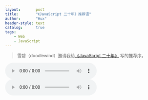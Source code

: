 ```yaml
---
layout:       post
title:        "《JavaScript 二十年》推荐语"
author:       "Hux"
header-style: text
catalog:      true
tags:
    - Web
    - JavaScript
---
```


> 雪碧（doodlewind）邀请我给[《JavaScript 二十年》](https://zhuanlan.zhihu.com/p/373065151) 写的推荐序。

<audio controls>
  <source src="img/flower.mp3" type="audio/mpeg">
  Your browser does not support the audio tag.
</audio>

<audio controls>
  <source src="[https://m701.music.126.net/20241018121643/2645c58600504a7d4d840a9b71c4204f/jdymusic/obj/wo3DlMOGwrbDjj7DisKw/30621162721/57e2/6f94/6cef/ba920340f68f55b31657b84b14e125d6.mp3" type="audio/mpeg">
  Your browser does not support the audio tag.
</audio>
